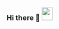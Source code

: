 ### Hi there 👋  <img src="http://rubentd.com/img/banana.gif" width="25" height="30" />

<!--![Alt Text](https://i.imgur.com/579PYMP.gif)-->

<!--<img src="https://i.imgur.com/579PYMP.gif" width="40" height="40" />-->

<!--
**mkjdy/mkjdy** is a ✨ _special_ ✨ repository because its `README.md` (this file) appears on your GitHub profile.

Here are some ideas to get you started:

- 🔭 I’m currently working on ...
- 🌱 I’m currently learning ...
- 👯 I’m looking to collaborate on ...
- 🤔 I’m looking for help with ...
- 💬 Ask me about ...
- 📫 How to reach me: ...
- 😄 Pronouns: ...
- ⚡ Fun fact: ...
-->
